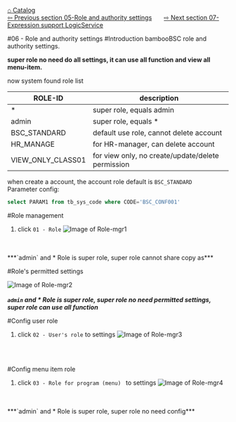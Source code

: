 <a href="https://github.com/billchen198318/bamboobsc/blob/master/core-doc/dev-docs/00-Catalog.md">⌂ Catalog</a><br/>
<a href="https://github.com/billchen198318/bamboobsc/blob/master/core-doc/dev-docs/05-ProgramRegistrationAndMenuSettings.md">⇦ Previous section 05-Role and authority settings</a>
&nbsp;&nbsp;&nbsp;&nbsp;&nbsp;
<a href="https://github.com/billchen198318/bamboobsc/blob/master/core-doc/dev-docs/07-ExpressionSupportLogicService.md">⇨ Next section 07-Expression support LogicService</a>


#06 - Role and authority settings 
#Introduction
bambooBSC role and authority settings.<br>

**super role no need do all settings, it can use all function and view all menu-item.**

now system found role list

| ROLE-ID | description |
| --- | --- |
| * | super role, equals admin |
| admin | super role, equals * |
| BSC_STANDARD | default use role, cannot delete account |
| HR_MANAGE | for HR-manager, can delete account |
| VIEW_ONLY_CLASS01 | for view only, no create/update/delete permission |

when create a account, the account role default is `BSC_STANDARD` <br/>
Parameter config: 
```SQL
select PARAM1 from tb_sys_code where CODE='BSC_CONF001'
```

#Role management

1. click `01 - Role`
![Image of Role-mgr1](https://raw.githubusercontent.com/billchen198318/bamboobsc/master/core-doc/dev-docs/pics/06-001.jpg)
<br/>
<br/>
***`admin` and * Role is super role, super role cannot share copy as***

#Role's permitted settings 

![Image of Role-mgr2](https://raw.githubusercontent.com/billchen198318/bamboobsc/master/core-doc/dev-docs/pics/06-002.jpg)
<br/>
<br/>
***`admin` and * Role is super role, super role no need permitted settings, super role can use all function***


#Config user role
1. click `02 - User's role` to settings
![Image of Role-mgr3](https://raw.githubusercontent.com/billchen198318/bamboobsc/master/core-doc/dev-docs/pics/06-003.jpg)
<br/>
<br/>

#Config menu item role
1. click `03 - Role for program (menu) ` to settings
![Image of Role-mgr4](https://raw.githubusercontent.com/billchen198318/bamboobsc/master/core-doc/dev-docs/pics/06-004.jpg)
<br/>
<br/>
***`admin` and * Role is super role, super role no need config***
